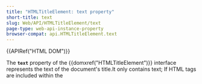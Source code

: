 ```yaml
---
title: "HTMLTitleElement: text property"
short-title: text
slug: Web/API/HTMLTitleElement/text
page-type: web-api-instance-property
browser-compat: api.HTMLTitleElement.text
---
```


{{APIRef("HTML DOM")}}

The **`text`** property of the {{domxref("HTMLTitleElement")}} interface represents the text of the document's title.It only contains text; If HTML tags are included within the <title> element, they are also treated as a plain text, rather than being interpreted as HTML.

## Value

A string.

## Examples

Consider the example below:

```html
<!doctype html>
<html lang="en-US">
  <head>
    <title>
      Hello world! <span class="highlight">Isn't this wonderful</span> really?
    </title>
  </head>
  <body></body>
</html>
```

```js
const title = document.querySelector("title");
console.log(title.text); //yield:  Hello world! <span class="highlight">Isn't this wonderful</span> really?"
```

As you can see, The 'span' tag and its content were treated as plain text and displayed exactly as they appear in the <title> element, rather than being processed as HTML.

## Specifications

{{Specifications}}

## Browser compatibility

{{Compat}}
